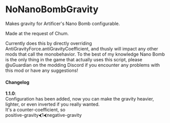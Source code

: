 # NoNanoBombGravity
Makes gravity for Artificer's Nano Bomb configurable.

Made at the request of Chum.

Currently does this by directly overriding AntiGravityForce.antiGravityCoefficient, and thusly will impact any other mods that call the monobehavior.
To the best of my knowledge Nano Bomb is the only thing in the game that actually uses this script, please @uGuardian on the modding Discord if you encounter any problems with this mod or have any suggestions!

#### Changelog

<b>1.1.0</b>:<br>
Configuration has been added, now you can make the gravity heavier, lighter, or even inverted if you really wanted.<br>
It's a counter-coefficient, so<br>
positive-gravity⮜1⮜negative-gravity